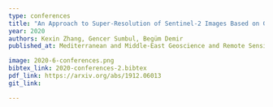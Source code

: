 ```yaml
---
type: conferences
title: "An Approach to Super-Resolution of Sentinel-2 Images Based on Generative Adversarial Networks"
year: 2020
authors: Kexin Zhang, Gencer Sumbul, Begüm Demir
published_at: Mediterranean and Middle-East Geoscience and Remote Sensing Symposium (M2GARSS), 2020

image: 2020-6-conferences.png
bibtex_link: 2020-conferences-2.bibtex
pdf_link: https://arxiv.org/abs/1912.06013
git_link:

---
```

